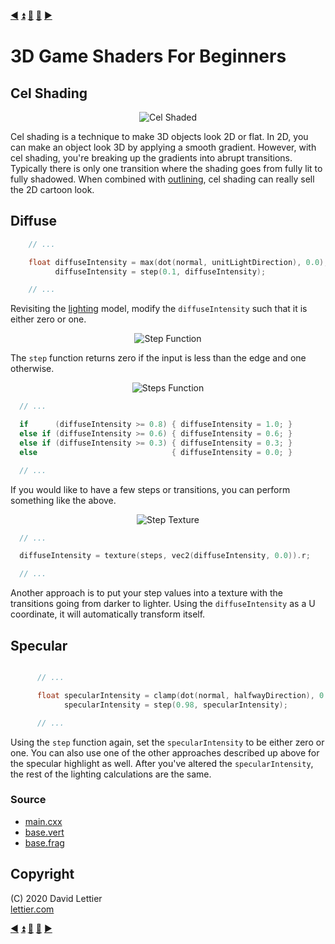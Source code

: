 [:arrow_backward:](rim-lighting.md)
[:arrow_double_up:](../README.md)
[:arrow_up_small:](#)
[:arrow_down_small:](#copyright)
[:arrow_forward:](normal-mapping.md)

# 3D Game Shaders For Beginners

## Cel Shading

<p align="center">
<img src="https://i.imgur.com/W80Ke1y.gif" alt="Cel Shaded" title="Cel Shaded">
</p>

Cel shading is a technique to make 3D objects look 2D or flat.
In 2D,
you can make an object look 3D by applying a smooth gradient.
However, with cel shading, you're breaking up the gradients into abrupt transitions.
Typically there is only one transition where the shading goes from fully lit to fully shadowed.
When combined with [outlining](outlining.md), cel shading can really sell the 2D cartoon look.

## Diffuse

```c
    // ...

    float diffuseIntensity = max(dot(normal, unitLightDirection), 0.0);
          diffuseIntensity = step(0.1, diffuseIntensity);

    // ...
```

Revisiting the [lighting](lighting.md#diffuse) model,
modify the `diffuseIntensity` such that it is either zero or one.

<p align="center">
<img src="https://i.imgur.com/lyLweFc.png" alt="Step Function" title="Step Function">
</p>

The `step` function returns zero if the input is less than the edge and one otherwise.

<p align="center">
<img src="https://i.imgur.com/EI6QJ60.png" alt="Steps Function" title="Steps Function">
</p>

```c
  // ...

  if      (diffuseIntensity >= 0.8) { diffuseIntensity = 1.0; }
  else if (diffuseIntensity >= 0.6) { diffuseIntensity = 0.6; }
  else if (diffuseIntensity >= 0.3) { diffuseIntensity = 0.3; }
  else                              { diffuseIntensity = 0.0; }

  // ...
```

If you would like to have a few steps or transitions,
you can perform something like the above.

<p align="center">
<img src="https://i.imgur.com/7KK65mi.png" alt="Step Texture" title="Step Texture">
</p>

```c
  // ...

  diffuseIntensity = texture(steps, vec2(diffuseIntensity, 0.0)).r;

  // ...
```

Another approach is to put your step values into a texture with the transitions going from darker to lighter.
Using the `diffuseIntensity` as a U coordinate, it will automatically transform itself.

## Specular

```c

      // ...

      float specularIntensity = clamp(dot(normal, halfwayDirection), 0.0, 1.0);
            specularIntensity = step(0.98, specularIntensity);

      // ...
```

Using the `step` function again, set the `specularIntensity` to be either zero or one.
You can also use one of the other approaches described up above for the specular highlight as well.
After you've altered the `specularIntensity`, the rest of the lighting calculations are the same.

### Source

- [main.cxx](../demonstration/src/main.cxx)
- [base.vert](../demonstration/shaders/vertex/base.vert)
- [base.frag](../demonstration/shaders/fragment/base.frag)

## Copyright

(C) 2020 David Lettier
<br>
[lettier.com](https://www.lettier.com)

[:arrow_backward:](rim-lighting.md)
[:arrow_double_up:](../README.md)
[:arrow_up_small:](#)
[:arrow_down_small:](#copyright)
[:arrow_forward:](normal-mapping.md)
